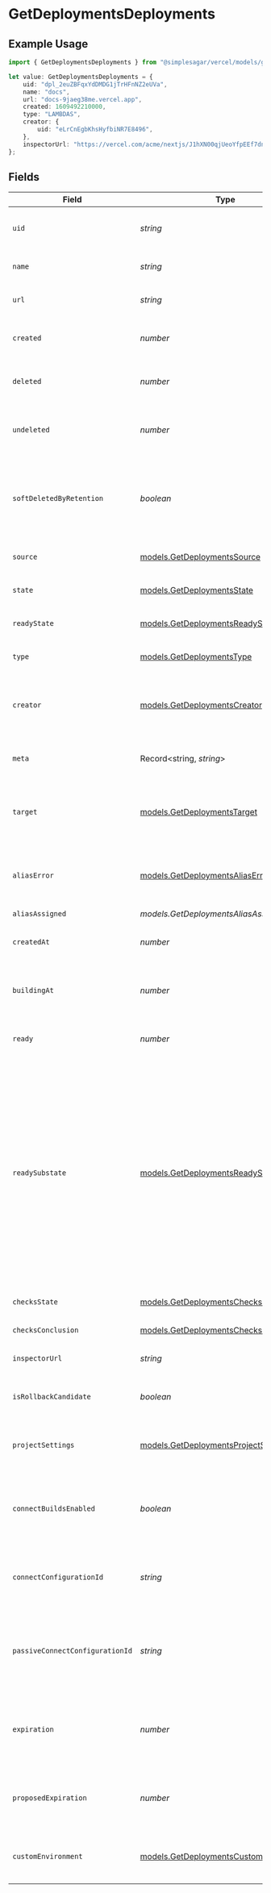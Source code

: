 # GetDeploymentsDeployments

## Example Usage

```typescript
import { GetDeploymentsDeployments } from "@simplesagar/vercel/models/getdeploymentsop.js";

let value: GetDeploymentsDeployments = {
    uid: "dpl_2euZBFqxYdDMDG1jTrHFnNZ2eUVa",
    name: "docs",
    url: "docs-9jaeg38me.vercel.app",
    created: 1609492210000,
    type: "LAMBDAS",
    creator: {
        uid: "eLrCnEgbKhsHyfbiNR7E8496",
    },
    inspectorUrl: "https://vercel.com/acme/nextjs/J1hXN00qjUeoYfpEEf7dnDtpSiVq",
};
```

## Fields

| Field                                                                                                                                                                                                           | Type                                                                                                                                                                                                            | Required                                                                                                                                                                                                        | Description                                                                                                                                                                                                     | Example                                                                                                                                                                                                         |
| --------------------------------------------------------------------------------------------------------------------------------------------------------------------------------------------------------------- | --------------------------------------------------------------------------------------------------------------------------------------------------------------------------------------------------------------- | --------------------------------------------------------------------------------------------------------------------------------------------------------------------------------------------------------------- | --------------------------------------------------------------------------------------------------------------------------------------------------------------------------------------------------------------- | --------------------------------------------------------------------------------------------------------------------------------------------------------------------------------------------------------------- |
| `uid`                                                                                                                                                                                                           | *string*                                                                                                                                                                                                        | :heavy_check_mark:                                                                                                                                                                                              | The unique identifier of the deployment.                                                                                                                                                                        | dpl_2euZBFqxYdDMDG1jTrHFnNZ2eUVa                                                                                                                                                                                |
| `name`                                                                                                                                                                                                          | *string*                                                                                                                                                                                                        | :heavy_check_mark:                                                                                                                                                                                              | The name of the deployment.                                                                                                                                                                                     | docs                                                                                                                                                                                                            |
| `url`                                                                                                                                                                                                           | *string*                                                                                                                                                                                                        | :heavy_check_mark:                                                                                                                                                                                              | The URL of the deployment.                                                                                                                                                                                      | docs-9jaeg38me.vercel.app                                                                                                                                                                                       |
| `created`                                                                                                                                                                                                       | *number*                                                                                                                                                                                                        | :heavy_check_mark:                                                                                                                                                                                              | Timestamp of when the deployment got created.                                                                                                                                                                   | 1609492210000                                                                                                                                                                                                   |
| `deleted`                                                                                                                                                                                                       | *number*                                                                                                                                                                                                        | :heavy_minus_sign:                                                                                                                                                                                              | Timestamp of when the deployment got deleted.                                                                                                                                                                   | 1609492210000                                                                                                                                                                                                   |
| `undeleted`                                                                                                                                                                                                     | *number*                                                                                                                                                                                                        | :heavy_minus_sign:                                                                                                                                                                                              | Timestamp of when the deployment was undeleted.                                                                                                                                                                 | 1609492210000                                                                                                                                                                                                   |
| `softDeletedByRetention`                                                                                                                                                                                        | *boolean*                                                                                                                                                                                                       | :heavy_minus_sign:                                                                                                                                                                                              | Optional flag to indicate if the deployment was soft deleted by retention policy.                                                                                                                               | true                                                                                                                                                                                                            |
| `source`                                                                                                                                                                                                        | [models.GetDeploymentsSource](../models/getdeploymentssource.md)                                                                                                                                                | :heavy_minus_sign:                                                                                                                                                                                              | The source of the deployment.                                                                                                                                                                                   | cli                                                                                                                                                                                                             |
| `state`                                                                                                                                                                                                         | [models.GetDeploymentsState](../models/getdeploymentsstate.md)                                                                                                                                                  | :heavy_minus_sign:                                                                                                                                                                                              | In which state is the deployment.                                                                                                                                                                               | READY                                                                                                                                                                                                           |
| `readyState`                                                                                                                                                                                                    | [models.GetDeploymentsReadyState](../models/getdeploymentsreadystate.md)                                                                                                                                        | :heavy_minus_sign:                                                                                                                                                                                              | In which state is the deployment.                                                                                                                                                                               | READY                                                                                                                                                                                                           |
| `type`                                                                                                                                                                                                          | [models.GetDeploymentsType](../models/getdeploymentstype.md)                                                                                                                                                    | :heavy_check_mark:                                                                                                                                                                                              | The type of the deployment.                                                                                                                                                                                     | LAMBDAS                                                                                                                                                                                                         |
| `creator`                                                                                                                                                                                                       | [models.GetDeploymentsCreator](../models/getdeploymentscreator.md)                                                                                                                                              | :heavy_check_mark:                                                                                                                                                                                              | Metadata information of the user who created the deployment.                                                                                                                                                    |                                                                                                                                                                                                                 |
| `meta`                                                                                                                                                                                                          | Record<string, *string*>                                                                                                                                                                                        | :heavy_minus_sign:                                                                                                                                                                                              | Metadata information from the Git provider.                                                                                                                                                                     |                                                                                                                                                                                                                 |
| `target`                                                                                                                                                                                                        | [models.GetDeploymentsTarget](../models/getdeploymentstarget.md)                                                                                                                                                | :heavy_minus_sign:                                                                                                                                                                                              | On which environment has the deployment been deployed to.                                                                                                                                                       | production                                                                                                                                                                                                      |
| `aliasError`                                                                                                                                                                                                    | [models.GetDeploymentsAliasError](../models/getdeploymentsaliaserror.md)                                                                                                                                        | :heavy_minus_sign:                                                                                                                                                                                              | An error object in case aliasing of the deployment failed.                                                                                                                                                      |                                                                                                                                                                                                                 |
| `aliasAssigned`                                                                                                                                                                                                 | *models.GetDeploymentsAliasAssigned*                                                                                                                                                                            | :heavy_minus_sign:                                                                                                                                                                                              | N/A                                                                                                                                                                                                             |                                                                                                                                                                                                                 |
| `createdAt`                                                                                                                                                                                                     | *number*                                                                                                                                                                                                        | :heavy_minus_sign:                                                                                                                                                                                              | Timestamp of when the deployment got created.                                                                                                                                                                   | 1609492210000                                                                                                                                                                                                   |
| `buildingAt`                                                                                                                                                                                                    | *number*                                                                                                                                                                                                        | :heavy_minus_sign:                                                                                                                                                                                              | Timestamp of when the deployment started building at.                                                                                                                                                           | 1609492210000                                                                                                                                                                                                   |
| `ready`                                                                                                                                                                                                         | *number*                                                                                                                                                                                                        | :heavy_minus_sign:                                                                                                                                                                                              | Timestamp of when the deployment got ready.                                                                                                                                                                     | 1609492210000                                                                                                                                                                                                   |
| `readySubstate`                                                                                                                                                                                                 | [models.GetDeploymentsReadySubstate](../models/getdeploymentsreadysubstate.md)                                                                                                                                  | :heavy_minus_sign:                                                                                                                                                                                              | Since June 2023 Substate of deployment when readyState is 'READY' Tracks whether or not deployment has seen production traffic: - STAGED: never seen production traffic - PROMOTED: has seen production traffic |                                                                                                                                                                                                                 |
| `checksState`                                                                                                                                                                                                   | [models.GetDeploymentsChecksState](../models/getdeploymentschecksstate.md)                                                                                                                                      | :heavy_minus_sign:                                                                                                                                                                                              | State of all registered checks                                                                                                                                                                                  |                                                                                                                                                                                                                 |
| `checksConclusion`                                                                                                                                                                                              | [models.GetDeploymentsChecksConclusion](../models/getdeploymentschecksconclusion.md)                                                                                                                            | :heavy_minus_sign:                                                                                                                                                                                              | Conclusion for checks                                                                                                                                                                                           |                                                                                                                                                                                                                 |
| `inspectorUrl`                                                                                                                                                                                                  | *string*                                                                                                                                                                                                        | :heavy_check_mark:                                                                                                                                                                                              | Vercel URL to inspect the deployment.                                                                                                                                                                           | https://vercel.com/acme/nextjs/J1hXN00qjUeoYfpEEf7dnDtpSiVq                                                                                                                                                     |
| `isRollbackCandidate`                                                                                                                                                                                           | *boolean*                                                                                                                                                                                                       | :heavy_minus_sign:                                                                                                                                                                                              | Deployment can be used for instant rollback                                                                                                                                                                     |                                                                                                                                                                                                                 |
| `projectSettings`                                                                                                                                                                                               | [models.GetDeploymentsProjectSettings](../models/getdeploymentsprojectsettings.md)                                                                                                                              | :heavy_minus_sign:                                                                                                                                                                                              | The project settings which was used for this deployment                                                                                                                                                         |                                                                                                                                                                                                                 |
| `connectBuildsEnabled`                                                                                                                                                                                          | *boolean*                                                                                                                                                                                                       | :heavy_minus_sign:                                                                                                                                                                                              | The flag saying if Vercel Connect configuration is used for builds                                                                                                                                              |                                                                                                                                                                                                                 |
| `connectConfigurationId`                                                                                                                                                                                        | *string*                                                                                                                                                                                                        | :heavy_minus_sign:                                                                                                                                                                                              | The ID of Vercel Connect configuration used for this deployment                                                                                                                                                 |                                                                                                                                                                                                                 |
| `passiveConnectConfigurationId`                                                                                                                                                                                 | *string*                                                                                                                                                                                                        | :heavy_minus_sign:                                                                                                                                                                                              | The ID of Vercel Connect configuration used for this deployment's passive functions                                                                                                                             |                                                                                                                                                                                                                 |
| `expiration`                                                                                                                                                                                                    | *number*                                                                                                                                                                                                        | :heavy_minus_sign:                                                                                                                                                                                              | The expiration configured by the project retention policy                                                                                                                                                       |                                                                                                                                                                                                                 |
| `proposedExpiration`                                                                                                                                                                                            | *number*                                                                                                                                                                                                        | :heavy_minus_sign:                                                                                                                                                                                              | The expiration proposed to replace the existing expiration                                                                                                                                                      |                                                                                                                                                                                                                 |
| `customEnvironment`                                                                                                                                                                                             | [models.GetDeploymentsCustomEnvironment](../models/getdeploymentscustomenvironment.md)                                                                                                                          | :heavy_minus_sign:                                                                                                                                                                                              | The custom environment used for this deployment, if any                                                                                                                                                         |                                                                                                                                                                                                                 |